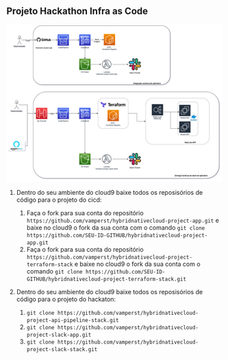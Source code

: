 ## Projeto Hackathon Infra as Code
![project](img/Hackaton-Devops-Arquitetura.png)

1. Dentro do seu ambiente do cloud9 baixe todos os reposisórios de código para o projeto do cicd:
   1. Faça o fork para sua conta do repositório `https://github.com/vamperst/hybridnativecloud-project-app.git` e baixe no cloud9 o fork da sua conta com o comando `git clone https://github.com/SEU-ID-GITHUB/hybridnativecloud-project-app.git`
   2. Faça o fork para sua conta do repositório `https://github.com/vamperst/hybridnativecloud-project-terraform-stack` e baixe no cloud9 o fork da sua conta com o comando `git clone https://github.com/SEU-ID-GITHUB/hybridnativecloud-project-terraform-stack.git` 

2. Dentro do seu ambiente do cloud9 baixe todos os reposisórios de código para o projeto do hackaton:
   1. `git clone https://github.com/vamperst/hybridnativecloud-project-api-pipeline-stack.git`
   2. `git clone https://github.com/vamperst/hybridnativecloud-project-slack-app.git`
   3. `git clone https://github.com/vamperst/hybridnativecloud-project-slack-stack.git`
